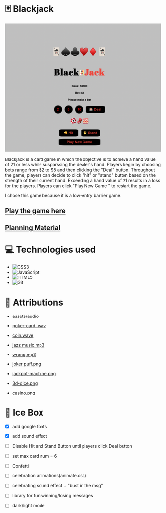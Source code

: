 # 🃏 Blackjack 

![Alt text](images/Gamepic-wide.png)
 
 Blackjack is a card game in which the objective is to achieve a hand value of 21 or less while susparssing the dealer's hand. Players begin by choosing bets range from $2 to $5 and then clicking the "Deal" button. Throughout the game, players can decide to click "hit" or "stand" button based on the strength of their current hand. Exceeding a hand value of 21 results in a loss for the players. Players can click "Play New Game " to restart the game. 

 I chose this game because it is a low-entry barrier game. 

## **[Play the game here](https://blackjack-jw-1.netlify.app/)**
## **[Planning Material](https://docs.google.com/document/d/1zCzHDkN59MP92njKR-57EgQxe7JwxOUyVAPJTCxpeZE/edit)**

# 💻 Technologies used 

* <a>![CSS3](https://img.shields.io/badge/css3-%231572B6.svg?style=for-the-badge&logo=css3&logoColor=white)</a>
* <a>![JavaScript](https://img.shields.io/badge/javascript-%23323330.svg?style=for-the-badge&logo=javascript&logoColor=%23F7DF1E)</a>
* <a>![HTML5](https://img.shields.io/badge/html5-%23E34F26.svg?style=for-the-badge&logo=html5&logoColor=white)</a>
* <a>![Git](https://img.shields.io/badge/git-%23F05033.svg?style=for-the-badge&logo=git&logoColor=white)</a>

# 💌 Attributions 
* assets/audio

* [poker-card. wav](https://freesound.org/people/fartheststar/sounds/201808/#comments)
* [coin.wave](https://freesound.org/people/LittleRobotSoundFactory/sounds/276220/)

* [jazz music.mp3](https://freesound.org/people/NikoSardas/sounds/456797/)

* [wrong.mp3](https://freesound.org/people/jalastram/sounds/208883/)
* [joker puff.png](https://www.flaticon.com/free-icon/joker_594926)
* [jackpot-machine.png](https://www.flaticon.com/free-icon/jackpot-machine_2460454)
* [3d-dice.png](https://www.flaticon.com/free-icon/3d-dice_10490256)
* [casino.png](https://www.flaticon.com/free-icon/poker_1036781)





# 🧊 Ice Box  
- [x] add google fonts
- [x] add sound effect
- [ ] Disable Hit and Stand Button until players click Deal button
- [ ] set max card num = 6
- [ ] Confetti
- [ ] celebration animations(animate.css)
- [ ] celebrating sound effect + "bust in the msg"
- [ ] library for fun winning/losing messages
- [ ] dark/light mode





